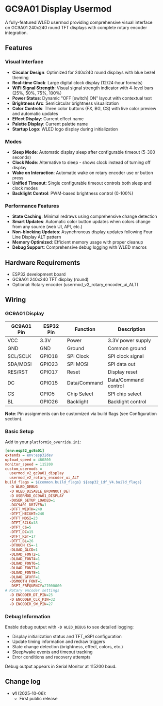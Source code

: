 # GC9A01 Display Usermod

A fully-featured WLED usermod providing comprehensive visual interface on GC9A01 240x240 round TFT displays with complete rotary encoder integration.

## Features

### Visual Interface

- **Circular Design**: Optimized for 240x240 round displays with blue bezel theming
- **Real-time Clock**: Large digital clock display (12/24-hour formats)
- **WiFi Signal Strength**: Visual signal strength indicator with 4-level bars (25%, 50%, 75%, 100%)
- **Power Status**: Dynamic "OFF [switch] ON" layout with contextual text
- **Brightness Arc**: Semicircular brightness visualization
- **Color Controls**: Three color buttons (FX, BG, CS) with live color preview and automatic updates
- **Effect Display**: Current effect name
- **Palette Display**: Current palette name
- **Startup Logo**: WLED logo display during initialization

### Modes

- **Sleep Mode**: Automatic display sleep after configurable timeout (5-300 seconds)
- **Clock Mode**: Alternative to sleep - shows clock instead of turning off display
- **Wake on Interaction**: Automatic wake on rotary encoder use or button press
- **Unified Timeout**: Single configurable timeout controls both sleep and clock modes
- **Backlight Control**: PWM-based brightness control (0-100%)

### Performance Features

- **State Caching**: Minimal redraws using comprehensive change detection
- **Smart Updates**: Automatic color button updates when colors change from any source (web UI, API, etc.)
- **Non-blocking Updates**: Asynchronous display updates following Four Line Display ALT pattern
- **Memory Optimized**: Efficient memory usage with proper cleanup
- **Debug Support**: Comprehensive debug logging with WLED macros

## Hardware Requirements

- ESP32 development board
- GC9A01 240x240 TFT display (round)
- Optional: Rotary encoder (usermod_v2_rotary_encoder_ui_ALT)

## Wiring

### GC9A01 Display

| GC9A01 Pin | ESP32 Pin | Function    | Description |
|------------|-----------|-------------|-------------|
| VCC        | 3.3V      | Power       | 3.3V power supply |
| GND        | GND       | Ground      | Common ground |
| SCL/SCLK   | GPIO18    | SPI Clock   | SPI clock signal |
| SDA/MOSI   | GPIO23    | SPI MOSI    | SPI data out |
| RES/RST    | GPIO17    | Reset       | Display reset |
| DC         | GPIO15    | Data/Command| Data/Command control |
| CS         | GPIO5     | Chip Select | SPI chip select |
| BL         | GPIO26    | Backlight   | Backlight control |

**Note**: Pin assignments can be customized via build flags (see Configuration section).

### Basic Setup

Add to your `platformio_override.ini`:

```ini
[env:esp32_gc9a01]
extends = env:esp32dev
upload_speed = 460800
monitor_speed = 115200
custom_usermods =
  usermod_v2_gc9a01_display
  usermod_v2_rotary_encoder_ui_ALT
build_flags = ${common.build_flags} ${esp32_idf_V4.build_flags}
  -D WLED_DEBUG
  -D WLED_DISABLE_BROWNOUT_DET
  -D USERMOD_GC9A01_DISPLAY
  -DUSER_SETUP_LOADED=1
  -DGC9A01_DRIVER=1
  -DTFT_WIDTH=240
  -DTFT_HEIGHT=240
  -DTFT_MOSI=23
  -DTFT_SCLK=18
  -DTFT_CS=5
  -DTFT_DC=15
  -DTFT_RST=17
  -DTFT_BL=26
  -DTOUCH_CS=-1
  -DLOAD_GLCD=1
  -DLOAD_FONT2=1
  -DLOAD_FONT4=1
  -DLOAD_FONT6=1
  -DLOAD_FONT7=1
  -DLOAD_FONT8=1
  -DLOAD_GFXFF=1
  -DSMOOTH_FONT=1
  -DSPI_FREQUENCY=27000000
# Rotary encoder settings
  -D ENCODER_DT_PIN=25
  -D ENCODER_CLK_PIN=32
  -D ENCODER_SW_PIN=27
```

### Debug Information

Enable debug output with `-D WLED_DEBUG` to see detailed logging:

- Display initialization status and TFT_eSPI configuration
- Update timing information and redraw triggers
- State change detection (brightness, effect, colors, etc.)
- Sleep/wake events and timeout tracking
- Error conditions and recovery attempts

Debug output appears in Serial Monitor at 115200 baud.

## Change log

- **v1** (2025-10-06):
  - First public release
